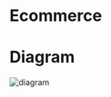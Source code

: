 # Ecommerce

# Diagram

![diagram](https://github.com/user-attachments/assets/3c530adb-4d2d-449f-9fa8-b46db75ef946)
